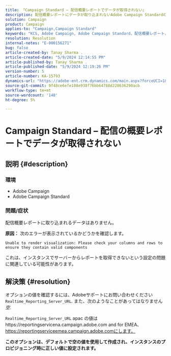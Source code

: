 ```yaml
---
title: 「Campaign Standard – 配信概要レポートでデータが取得されない」
description: 配信概要レポートにデータが取り込まれないAdobe Campaign Standardの問題を解決する方法を説明します。
solution: Campaign
product: Campaign
applies-to: "Campaign,Campaign Standard"
keywords: "KCS, Adobe Campaign, Adobe Campaign Standard，配信概要レポート，データを取得しない，トラブルシューティング，Realtime_Reporting_Server_URL"
resolution: Resolution
internal-notes: "E-000156271"
bug: false
article-created-by: Tanay Sharma .
article-created-date: "5/9/2024 12:14:55 PM"
article-published-by: Tanay Sharma .
article-published-date: "5/9/2024 12:19:26 PM"
version-number: 5
article-number: KA-15793
dynamics-url: "https://adobe-ent.crm.dynamics.com/main.aspx?forceUCI=1&pagetype=entityrecord&etn=knowledgearticle&id=a7e082ba-fd0d-ef11-9f89-000d3a345e57"
source-git-commit: 9f48ce6efe108e938f76bb64788d228636290acb
workflow-type: tm+mt
source-wordcount: '148'
ht-degree: 5%

---
```


# Campaign Standard – 配信の概要レポートでデータが取得されない

## 説明 {#description}


### 環境

- Adobe Campaign
- Adobe Campaign Standard


### 問題/症状

配信概要レポートに取り込まれるデータはありません。

<b>原因：</b>
次のエラーが表示されているかどうかを確認します。


```
Unable to render visualization: Please check your columns and rows to ensure they contain valid components
```


これは、インスタンスでサーバーからレポートを取得できないという設定の問題に関連している可能性があります。


## 解決策 {#resolution}


オプションの値を確認するには、Adobeサポートにお問い合わせください `Realtime_Reporting_Server_URL`. また、次のようなことがあってはなりません *空*.

`Realtime_Reporting_Server_URL` apac の値はhttps://reportingservicena.campaign.adobe.com and for EMEA、https://reportingserviceemea.campaign.adobe.comにします。

<b>このオプションは、デフォルトで空の値を使用して作成され、インスタンスのプロビジョニング時に正しい値に設定されます。</b>
